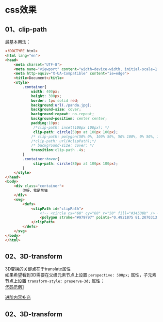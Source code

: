 # css效果

## <div id='class01'>01、clip-path</div>
最基本用法：  
```html
<!DOCTYPE html>
<html lang="en">
<head>
    <meta charset="UTF-8">
    <meta name="viewport" content="width=device-width, initial-scale=1.0">
    <meta http-equiv="X-UA-Compatible" content="ie=edge">
    <title>Document</title>
    <style>
        .container{
            width: 400px;
            height: 300px;
            border: 1px solid red;
            background:url(./panda.jpg);
            background-size: cover;
            background-repeat: no-repeat;
            background-position: center center;
            padding:10px;
             /*clip-path: inset(100px 100px); */
             clip-path: circle(50px at 100px 100px); 
            /* clip-path: polygon(50% 0%, 100% 50%, 50% 100%, 0% 50%, 10% 10%, 40px 10px); */
            /*clip-path: url(#clipPath);*/
            /* background-size: cover; */
            transition:clip-path .4s;
        }
        .container:hover{
             clip-path: circle(80px at 100px 100px); 
        }
    </style>
</head>
<body>
    <div class="container">
        你好，我是熊猫
    </div>
    <svg>
        <defs>
            <clipPath id="clipPath">
                <!-- <circle cx="60" cy="60" r="50" fill="#34538b" /> -->
                <polygon stroke="#979797" points="0.4921875 81.2070313 92.640625 81.2070313 121.601562 0.21875 153.648437 81.2070313 247.390625 80.7734375 173.394531 140.496094 200.308594 227.09375 121.601562 172.71875 53.4960937 227.09375 80.859375 140.496094"></polygon>
            </clipPath>
        </defs>
    </svg>
</body>
</html>
```

## <div id='class02'>02、3D-transform</div>      
3D变换的关键点在于translate属性           
如果希望看到3D需要在父级元素节点上设置 `perspective: 500px;` 属性，子元素节点上设置 `transform-style: preserve-3d;` 属性；      
[代码示例1](./demo/01、3Dtransform.html)


[进阶内容补充](http://yunkus.com/css-clip-path/)

## <div id='class02'>02、3D-transform</div>




